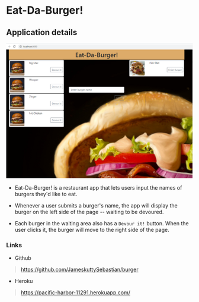 # Eat-Da-Burger!

## Application details

![Home Page](public/assets/img/homepage.png)

* Eat-Da-Burger! is a restaurant app that lets users input the names of burgers they'd like to eat.

* Whenever a user submits a burger's name, the app will display the burger on the left side of the page -- waiting to be devoured.

* Each burger in the waiting area also has a `Devour it!` button. When the user clicks it, the burger will move to the right side of the page.
### Links
-  Github
> https://github.com/JameskuttySebastian/burger

-  Heroku
> https://pacific-harbor-11291.herokuapp.com/


